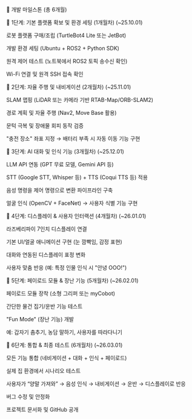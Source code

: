 📌 개발 마일스톤 (총 6개월)

🔹 1단계: 기본 플랫폼 확보 및 환경 세팅 (1개월차) (~25.10.01)

 로봇 플랫폼 구매/조립 (TurtleBot4 Lite 또는 JetBot)

 개발 환경 세팅 (Ubuntu + ROS2 + Python SDK)

 원격 제어 테스트 (노트북에서 ROS2 토픽 송수신 확인)

 Wi-Fi 연결 및 원격 SSH 접속 확인
 

🔹 2단계: 자율 주행 및 내비게이션 (2개월차) (~25.11.01)

 SLAM 맵핑 (LiDAR 또는 카메라 기반 RTAB-Map/ORB-SLAM2)

 경로 계획 및 자율 주행 (Nav2, Move Base 활용)

 문턱 극복 및 장애물 회피 동작 검증

 "충전 장소" 좌표 지정 → 배터리 부족 시 자동 이동 기능 구현
 

🔹 3단계: AI 대화 및 인식 기능 (3개월차) (~25.12.01)

 LLM API 연동 (GPT 무료 모델, Gemini API 등)

 STT (Google STT, Whisper 등) + TTS (Coqui TTS 등) 적용

 음성 명령을 제어 명령으로 변환 파이프라인 구축

 얼굴 인식 (OpenCV + FaceNet) → 사용자 식별 기능 구현
 

🔹 4단계: 디스플레이 & 사용자 인터랙션 (4개월차) (~26.01.01)

 라즈베리파이 7인치 디스플레이 연결

 기본 UI/얼굴 애니메이션 구현 (눈 깜빡임, 감정 표현)

 대화와 연동된 디스플레이 표정 변화

 사용자 맞춤 반응 (예: 특정 인물 인식 시 "안녕 OOO!")
 

🔹 5단계: 페이로드 모듈 & 장난 기능 (5개월차) (~26.02.01)

 페이로드 모듈 장착 (소형 그리퍼 또는 myCobot)

 간단한 물건 집기/운반 기능 테스트

 "Fun Mode" (장난 기능) 개발

예: 갑자기 춤추기, 농담 말하기, 사용자를 따라다니기


🔹 6단계: 통합 & 최종 테스트 (6개월차) (~26.03.01)

 모든 기능 통합 (네비게이션 + 대화 + 인식 + 페이로드)

 실제 집 환경에서 시나리오 테스트

사용자가 “양말 가져와” → 음성 인식 → 내비게이션 → 운반 → 디스플레이로 반응

 버그 수정 및 안정화

 프로젝트 문서화 및 GitHub 공개
